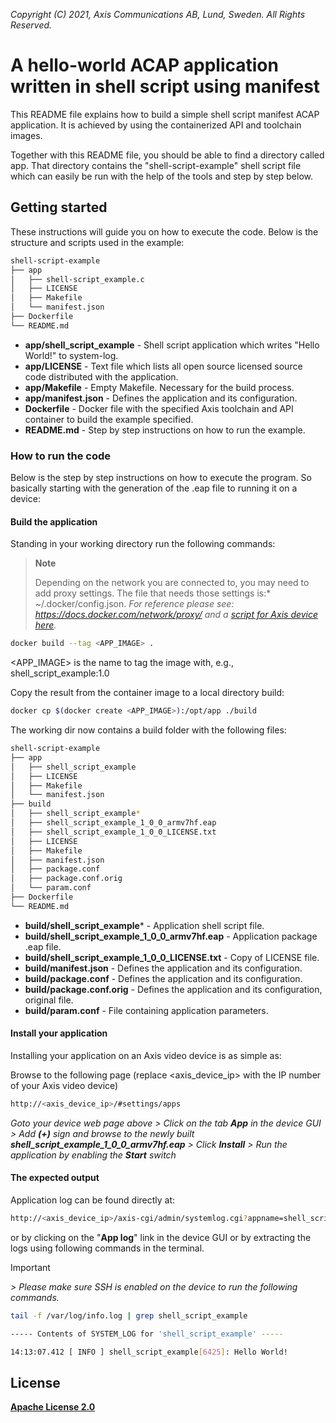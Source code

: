 *Copyright (C) 2021, Axis Communications AB, Lund, Sweden. All Rights Reserved.*

# A hello-world ACAP application written in shell script using manifest

This README file explains how to build a simple shell script manifest ACAP application. It is achieved by using the containerized API and toolchain images.

Together with this README file, you should be able to find a directory called app. That directory contains the "shell-script-example" shell script file which can easily be run with the help of the tools and step by step below.

## Getting started

These instructions will guide you on how to execute the code. Below is the structure and scripts used in the example:

```sh
shell-script-example
├── app
│   ├── shell-script_example.c
│   ├── LICENSE
│   ├── Makefile
│   └── manifest.json
├── Dockerfile
└── README.md
```

- **app/shell_script_example** - Shell script application which writes "Hello World!" to system-log.
- **app/LICENSE** - Text file which lists all open source licensed source code distributed with the application.
- **app/Makefile** - Empty Makefile. Necessary for the build process.
- **app/manifest.json** - Defines the application and its configuration.
- **Dockerfile** - Docker file with the specified Axis toolchain and API container to build the example specified.
- **README.md** - Step by step instructions on how to run the example.

### How to run the code

Below is the step by step instructions on how to execute the program. So basically starting with the generation of the .eap file to running it on a device:

#### Build the application

Standing in your working directory run the following commands:

> **Note**
>
> Depending on the network you are connected to, you may need to add proxy settings.
The file that needs those settings is:* ~/.docker/config.json. *For
reference please see: <https://docs.docker.com/network/proxy/> and a
[script for Axis device here](../FAQs.md#HowcanIset-upnetworkproxysettingsontheAxisdevice?).*

```sh
docker build --tag <APP_IMAGE> .
```

<APP_IMAGE> is the name to tag the image with, e.g., shell_script_example:1.0

Copy the result from the container image to a local directory build:

```sh
docker cp $(docker create <APP_IMAGE>):/opt/app ./build
```

The working dir now contains a build folder with the following files:

```sh
shell-script-example
├── app
│   ├── shell_script_example
│   ├── LICENSE
│   ├── Makefile
│   └── manifest.json
├── build
│   ├── shell_script_example*
│   ├── shell_script_example_1_0_0_armv7hf.eap
│   ├── shell_script_example_1_0_0_LICENSE.txt
│   ├── LICENSE
│   ├── Makefile
│   ├── manifest.json
│   ├── package.conf
│   ├── package.conf.orig
│   └── param.conf
├── Dockerfile
└── README.md
```

- **build/shell_script_example*** - Application shell script file.
- **build/shell_script_example_1_0_0_armv7hf.eap** - Application package .eap file.
- **build/shell_script_example_1_0_0_LICENSE.txt** - Copy of LICENSE file.
- **build/manifest.json** - Defines the application and its configuration.
- **build/package.conf** - Defines the application and its configuration.
- **build/package.conf.orig** - Defines the application and its configuration, original file.
- **build/param.conf** - File containing application parameters.

#### Install your application

Installing your application on an Axis video device is as simple as:

Browse to the following page (replace <axis_device_ip> with the IP number of your Axis video device)

```sh
http://<axis_device_ip>/#settings/apps
```

*Goto your device web page above > Click on the tab **App** in the device GUI > Add **(+)** sign and browse to
the newly built **shell_script_example_1_0_0_armv7hf.eap** > Click **Install** > Run the application by enabling the **Start** switch*

#### The expected output

Application log can be found directly at:

```sh
http://<axis_device_ip>/axis-cgi/admin/systemlog.cgi?appname=shell_script_example
```

or by clicking on the "**App log**" link in the device GUI or by extracting the logs using following commands in the terminal.

>[!IMPORTANT]
*> Please make sure SSH is enabled on the device to run the following commands.*

```sh
tail -f /var/log/info.log | grep shell_script_example
```

```sh
----- Contents of SYSTEM_LOG for 'shell_script_example' -----

14:13:07.412 [ INFO ] shell_script_example[6425]: Hello World!

```

## License

**[Apache License 2.0](../LICENSE)**
